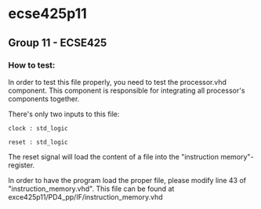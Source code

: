 # ecse425p11
## Group 11 - ECSE425

### How to test:

In order to test this file properly, you need to test the processor.vhd component.
This component is responsible for integrating all processor's components together.

There's only two inputs to this file:

`clock : std_logic`

`reset : std_logic`

The reset signal will load the content of a file into the "instruction memory"-register.

In order to have the program load the proper file, please modify line 43 of "instruction_memory.vhd". This file can be found at exce425p11/PD4_pp/IF/instruction_memory.vhd




